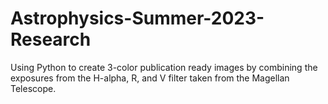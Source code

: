# Astrophysics-Summer-2023-Research
Using Python to create 3-color publication ready images by combining the exposures from the H-alpha, R, and V filter taken from the Magellan Telescope. 
